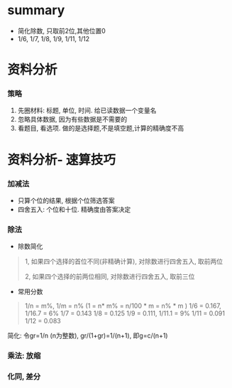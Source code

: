# summary
- 简化除数, 只取前2位,其他位置0
- 1/6, 1/7, 1/8, 1/9, 1/11, 1/12

# 资料分析
### 策略
1. 先圈材料: 标题, 单位, 时间. 给已读数据一个变量名
2. 忽略具体数据, 因为有些数据是不需要的
3. 看题目, 看选项. 做的是选择题,不是填空题,计算的精确度不高

# 资料分析- 速算技巧
### 加减法
- 只算个位的结果, 根据个位筛选答案
- 四舍五入: 个位和十位. 精确度由答案决定
### 除法
- 除数简化
> 1, 如果四个选择的首位不同(非精确计算), 对除数进行四舍五入, 取前两位
> 
> 2, 如果四个选择的前两位相同, 对除数进行四舍五入, 取前三位
- 常用分数
> 1/n = m%, 1/m = n% (1 = n* m% = n/100 * m = n% * m )
> 1/6 = 0.167, 1/16.7 = 6%
> 1/7 = 0.143
> 1/8 = 0.125
> 1/9 = 0.111, 1/11.1 = 9%
> 1/11 = 0.091
> 1/12 = 0.083

简化: 令gr=1/n (n为整数), gr/(1+gr)=1/(n+1), 即g=c/(n+1)
### 乘法: 放缩
### 化同, 差分


